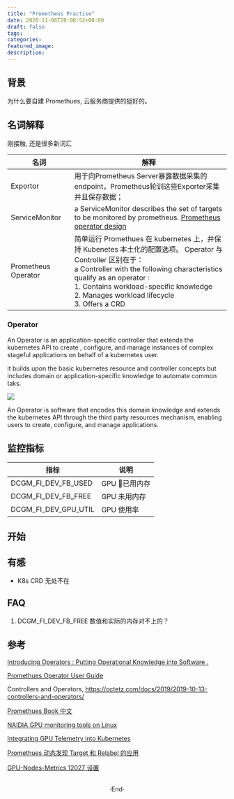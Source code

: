 ```yaml
---
title: "Prometheus Practise"
date: 2020-11-06T20:00:52+08:00
draft: false
tags: 
categories: 
featured_image: 
description: 
---
```

## 背景
为什么要自建 Promethues, 云服务商提供的挺好的。

## 名词解释 
刚接触, 还是很多新词汇

| 名词 |解释|
|---|---|
|Exportor|用于向Prometheus Server暴露数据采集的endpoint，Prometheus轮训这些Exporter采集并且保存数据；|
|ServiceMonitor| a ServiceMonitor describes the set of targets to be monitored by prometheus. [Prometheus operator design](https://github.com/prometheus-operator/prometheus-operator/blob/master/Documentation/design.md)|
|Prometheus Operator| 简单运行 Promethues 在 kubernetes 上，并保持 Kubenetes 本土化的配置选项。 Operator 与 Controller 区别在于：<br /> a Controller with the following characteristics qualify as an operator : <br /> 1. Contains workload-specific knowledge <br /> 2. Manages workload lifecycle <br /> 3. Offers a CRD|

### Operator 

An Operator is an application-specific controller that extends the kubernetes API to  create , configure, and manage instances of complex stageful applications on behalf of a kubernetes user. 

it builds upon the basic kubernetes resource and controller concepts but includes domain or application-specific knowledge to automate common taks.

![](https://coreos.com/sites/default/files/inline-images/Overview-etcd_0.png)

An  Operator is  software that encodes this domain knowledge and extends the kubernetes API through the third party resources mechanism, enabling users to create, configure, and manage applications. 


## 监控指标 
|指标|说明|
|---|---|
|DCGM_FI_DEV_FB_USED | GPU 已用内存 | 
|DCGM_FI_DEV_FB_FREE | GPU 未用内存 |
|DCGM_FI_DEV_GPU_UTIL | GPU 使用率 |

## 开始



## 有感

- K8s CRD 无处不在

## FAQ 
1. DCGM_FI_DEV_FB_FREE 数值和实际的内存对不上的？

## 参考

[Introducing Operators : Putting Operational Knowledge into Software .](https://coreos.com/blog/introducing-operators.html)

[Promethues Operator User Guide](https://github.com/prometheus-operator/prometheus-operator/blob/master/Documentation/user-guides/getting-started.md)

Controllers and Operators, https://octetz.com/docs/2019/2019-10-13-controllers-and-operators/

[Promethues Book 中文 ](https://yunlzheng.gitbook.io/prometheus-book/)

[NAIDIA GPU monitoring tools on Linux](https://github.com/Hyvi/gpu-monitoring-tools)


[Integrating GPU Telemetry into Kubernetes](https://docs.nvidia.com/datacenter/cloud-native/kubernetes/dcgme2e.html)

[Promethues 动态发现 Target 和 Relabel 的应用](https://blog.csdn.net/M2l0ZgSsVc7r69eFdTj/article/details/79124770)


[GPU-Nodes-Metrics 12027 设置](https://blog.csdn.net/u010953692/article/details/107143338)

<br>

<center>  ·End·  </center>
